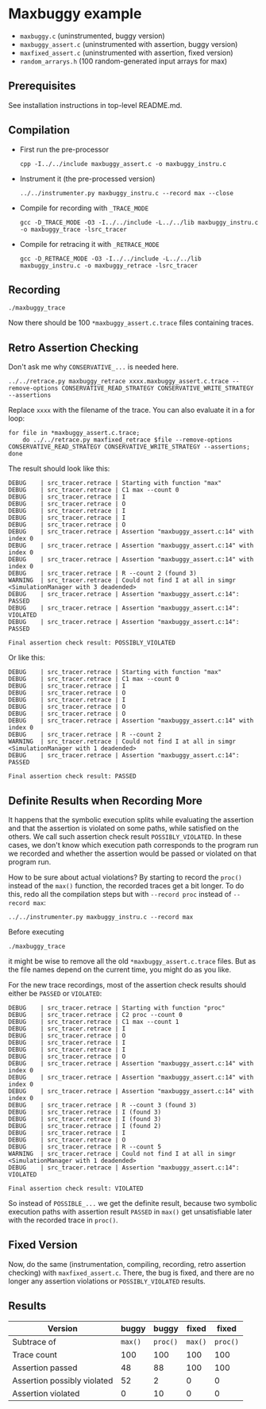 # Maxbuggy example

* `maxbuggy.c` (uninstrumented, buggy version)
* `maxbuggy_assert.c` (uninstrumented with assertion, buggy version)
* `maxfixed_assert.c` (uninstrumented with assertion, fixed version)
* `random_arrarys.h` (100 random-generated input arrays for max)

## Prerequisites

See installation instructions in top-level README.md.

## Compilation

* First run the pre-processor
  ```
  cpp -I../../include maxbuggy_assert.c -o maxbuggy_instru.c
  ```
* Instrument it (the pre-processed version)
  ```
  ../../instrumenter.py maxbuggy_instru.c --record max --close
  ```
* Compile for recording with `_TRACE_MODE`
  ```
  gcc -D_TRACE_MODE -O3 -I../../include -L../../lib maxbuggy_instru.c -o maxbuggy_trace -lsrc_tracer
  ```
* Compile for retracing it with `_RETRACE_MODE`
  ```
  gcc -D_RETRACE_MODE -O3 -I../../include -L../../lib maxbuggy_instru.c -o maxbuggy_retrace -lsrc_tracer
  ```

## Recording
  ```
  ./maxbuggy_trace
  ```
  Now there should be 100 `*maxbuggy_assert.c.trace` files containing traces.

## Retro Assertion Checking
  Don't ask me why `CONSERVATIVE_...` is needed here.
  ```
  ../../retrace.py maxbuggy_retrace xxxx.maxbuggy_assert.c.trace --remove-options CONSERVATIVE_READ_STRATEGY CONSERVATIVE_WRITE_STRATEGY --assertions
  ```
  Replace `xxxx` with the filename of the trace. You can also evaluate it in a for loop:
  ```
  for file in *maxbuggy_assert.c.trace;
      do ../../retrace.py maxfixed_retrace $file --remove-options CONSERVATIVE_READ_STRATEGY CONSERVATIVE_WRITE_STRATEGY --assertions;
  done
  ```
  The result should look like this:
```
DEBUG    | src_tracer.retrace | Starting with function "max"
DEBUG    | src_tracer.retrace | C1 max --count 0
DEBUG    | src_tracer.retrace | I
DEBUG    | src_tracer.retrace | O
DEBUG    | src_tracer.retrace | I
DEBUG    | src_tracer.retrace | I
DEBUG    | src_tracer.retrace | O
DEBUG    | src_tracer.retrace | Assertion "maxbuggy_assert.c:14" with index 0
DEBUG    | src_tracer.retrace | Assertion "maxbuggy_assert.c:14" with index 0
DEBUG    | src_tracer.retrace | Assertion "maxbuggy_assert.c:14" with index 0
DEBUG    | src_tracer.retrace | R --count 2 (found 3)
WARNING  | src_tracer.retrace | Could not find I at all in simgr <SimulationManager with 3 deadended>
DEBUG    | src_tracer.retrace | Assertion "maxbuggy_assert.c:14": PASSED
DEBUG    | src_tracer.retrace | Assertion "maxbuggy_assert.c:14": VIOLATED
DEBUG    | src_tracer.retrace | Assertion "maxbuggy_assert.c:14": PASSED

Final assertion check result: POSSIBLY_VIOLATED
```

  Or like this:
```
DEBUG    | src_tracer.retrace | Starting with function "max"
DEBUG    | src_tracer.retrace | C1 max --count 0
DEBUG    | src_tracer.retrace | I
DEBUG    | src_tracer.retrace | O
DEBUG    | src_tracer.retrace | I
DEBUG    | src_tracer.retrace | O
DEBUG    | src_tracer.retrace | O
DEBUG    | src_tracer.retrace | Assertion "maxbuggy_assert.c:14" with index 0
DEBUG    | src_tracer.retrace | R --count 2
WARNING  | src_tracer.retrace | Could not find I at all in simgr <SimulationManager with 1 deadended>
DEBUG    | src_tracer.retrace | Assertion "maxbuggy_assert.c:14": PASSED

Final assertion check result: PASSED
```

## Definite Results when Recording More
It happens that the symbolic execution splits while evaluating the assertion
and that the assertion is violated on some paths, while satisfied on the others.
We call such assertion check result `POSSIBLY_VIOLATED`.
In these cases, we don't know which execution path corresponds to the program
run we recorded and whether the assertion would be passed or violated on that
program run.

How to be sure about actual violations? By starting to record the `proc()`
instead of the `max()` function, the recorded traces get a bit longer. To do this, redo all
the compilation steps but with `--record proc` instead of `--record max`:
```
../../instrumenter.py maxbuggy_instru.c --record max
```
Before executing
```
./maxbuggy_trace
```
it might be wise to remove all the old `*maxbuggy_assert.c.trace` files.
But as the file names depend on the current time, you might do as you like.

For the new trace recordings, most of the assertion check results should
either be `PASSED` or `VIOLATED`:
```
DEBUG    | src_tracer.retrace | Starting with function "proc"
DEBUG    | src_tracer.retrace | C2 proc --count 0
DEBUG    | src_tracer.retrace | C1 max --count 1
DEBUG    | src_tracer.retrace | I
DEBUG    | src_tracer.retrace | O
DEBUG    | src_tracer.retrace | I
DEBUG    | src_tracer.retrace | I
DEBUG    | src_tracer.retrace | O
DEBUG    | src_tracer.retrace | Assertion "maxbuggy_assert.c:14" with index 0
DEBUG    | src_tracer.retrace | Assertion "maxbuggy_assert.c:14" with index 0
DEBUG    | src_tracer.retrace | Assertion "maxbuggy_assert.c:14" with index 0
DEBUG    | src_tracer.retrace | R --count 3 (found 3)
DEBUG    | src_tracer.retrace | I (found 3)
DEBUG    | src_tracer.retrace | I (found 3)
DEBUG    | src_tracer.retrace | I (found 2)
DEBUG    | src_tracer.retrace | I
DEBUG    | src_tracer.retrace | O
DEBUG    | src_tracer.retrace | R --count 5
WARNING  | src_tracer.retrace | Could not find I at all in simgr <SimulationManager with 1 deadended>
DEBUG    | src_tracer.retrace | Assertion "maxbuggy_assert.c:14": VIOLATED

Final assertion check result: VIOLATED
```

So instead of `POSSIBLE_...` we get the definite result, because two symbolic
execution paths with assertion result `PASSED` in `max()` get unsatisfiable
later with the recorded trace in `proc()`.

## Fixed Version

Now, do the same (instrumentation, compiling, recording, retro assertion checking)
with `maxfixed_assert.c`. There, the bug is fixed, and there are no longer any assertion
violations or `POSSIBLY_VIOLATED` results.

## Results

| Version                     | buggy | buggy  | fixed | fixed  |
|-----------------------------|-------|--------|-------|--------|
| Subtrace of                 |`max()`|`proc()`|`max()`|`proc()`|
| Trace count                 |  100  |  100   |  100  |  100   |
| Assertion passed            |   48  |   88   |  100  |  100   |
| Assertion possibly violated |   52  |    2   |    0  |    0   |
| Assertion violated          |    0  |   10   |    0  |    0   |
